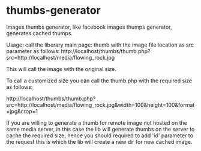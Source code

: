 # thumbs-generator
Images thumbs generator, like facebook images thumps generator, generates cached thumps.

Usage:
call the liberary main page: thumb with the image file location as src parameter as follows:
http://localhost/thumbs/thumb.php?src=http://localhost/media/flowing_rock.jpg

This will call the image with the original size.

To call a customized size you can call the thumb.php with the required size as follows:

http://localhost/thumbs/thumb.php?src=http://localhost/media/flowing_rock.jpg&width=100&height=100&format=jpg&crop=1

If you are willing to generate a thumb for remote image not hosted on the same media server, in this case the lib will generate thumbs on the server to cache the required size, hence you should required to add 'id' parameter to the request this is which the lib will create a new dir for new cached image.